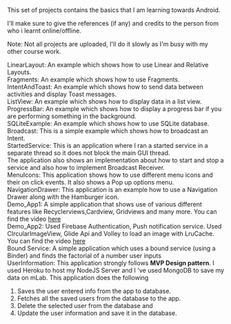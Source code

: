 This set of projects contains the basics that I am learning towards Android.<br />

I'll make sure to give the references (if any) and credits to the person from who i learnt online/offline.<br />

Note: Not all projects are uploaded, I'll do it slowly as I'm busy with my other course work.<br />

LinearLayout: An example which shows how to use Linear and Relative Layouts.<br />
Fragments: An example which shows how to use Fragments.<br />
IntentAndToast: An example which shows how to send data between activities and display Toast messages.<br />
ListView: An example which shows how to display data in a list view.<br />
ProgressBar: An example which shows how to display a progress bar if you are performing something in the background.<br />
SQLiteExample: An example which shows how to use SQLite database.<br />
Broadcast: This is a simple example which shows how to broadcast an Intent.<br />
StartedService: This is an application where I ran a started service in a separate thread so it does not block the main GUI thread. <br/>
The application also shows an implementation about how to start and stop a service and also how to implement Broadcast Receiver.<br />
MenuIcons: This application shows how to use different menu icons and their on click events. It also shows a Pop up options menu. <br />
NavigationDrawer: This application is an example how to use a Navigation Drawer along with the Hamburger icon.<br/>
Demo_App1: A simple application that shows use of various different features like Recyclerviews,Cardview, Gridviews and many more. You can find the video <a href="https://youtu.be/yF3drgT6di0">here</a> <br/>
Demo_App2: Used Firebase Authentication, Push notification service. Used CIrcularImageView, Glide Api and Volley to load an image with LruCache. You can find the video <a href="https://youtu.be/rFVatMz9i5E">here </a> <br/>
Bound Service: A simple application which uses a bound service (using a Binder) and finds the factorial of a number user inputs <br/>
UserInformation: This application strongly follows <b>MVP Design pattern</b>. I used Heroku to host my NodeJS Server and I 've used MongoDB to save my data on mLab. This application does the following <br/>
1) Saves the user entered info from the app to database. <br/>
2) Fetches all the saved users from the database to the app. <br/>
3) Delete the selected user from the database and <br/>
4) Update the user information and save it in the database. <br/>
